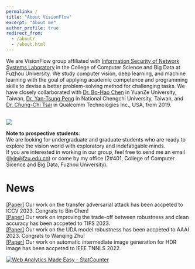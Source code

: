 ```yaml
---
permalink: /
title: "About VisionFlow"
excerpt: "About me"
author_profile: true
redirect_from: 
  - /about/
  - /about.html
---
```


We are VisionFlow group affiliated with [Information Security of Network Systems Laboratory](https://ccds.fzu.edu.cn/nsis/) in the College of Computer Science and Big Data at Fuzhou University. We study computer vision, deep learning, and machine learning with the goal of applying academic competence and programming skills to devise a better problem-solving method for challenging tasks. We have closely collarborated with [Dr. Bo-Hao Chen](https://bigmms.github.io/) in YuanZe University, Taiwan, [Dr. Yan-Tsung Peng](https://www.cs.nccu.edu.tw/~ytpeng/) in National Chengchi University, Taiwan, and [Dr. Chung-Chi Tsai](https://github.com/chungchi) in  Qualcomm Technologies Inc., USA, from 2019. 

<br>
<img src='/images/20220111-group_photo.jpg'>
<br>

**Note to prospective students**:  
We are looking for undergraduate and graduate students who are ready to explore the vision world with exploratory and indefatigable minds.  
If you are interested in working in our group, feel free to send me an email (jlyin@fzu.edu.cn) or come by my office (2#401, College of Computer Sicence and Big Data, Fuzhou University).


News
======
[[Paper]](https://arxiv.org/abs/2212.05917) Our work on the transfer adversarial attack has been accpeted to ICCV 2023. Congrats to Bin Chen!   
[[Paper]](https://ieeexplore.ieee.org/document/10098264) Our work on improving the trade-off between robustness and clean accuracy has been accpeted to TIFS 2023.     
[[Paper]](https://arxiv.org/abs/2212.05917) Our work on the UDA model robustness has been accpeted to AAAI 2023. Congrats to Wanqing Zhu!     
[[Paper]](https://ieeexplore.ieee.org/document/9102832) Our work on automatic intermediate image generation for HDR image has been accpeted to IEEE TNNLS 2022.  

<!-- Default Statcounter code for group https://visionflow.github.io/ -->
<script type="text/javascript">
var sc_project=12546156; 
var sc_invisible=1; 
var sc_security="8f1abcc2"; 
</script>
<script type="text/javascript"
src="https://www.statcounter.com/counter/counter.js" async></script>
<noscript><div class="statcounter"><a title="Web Analytics Made Easy -
StatCounter" href="https://statcounter.com/" target="_blank"><img
class="statcounter" src="https://c.statcounter.com/12546156/0/8f1abcc2/1/"
alt="Web Analytics Made Easy - StatCounter"></a></div></noscript>
<!-- End of Statcounter Code -->
